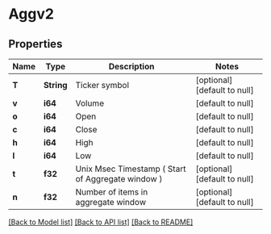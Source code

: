 # Aggv2

## Properties
Name | Type | Description | Notes
------------ | ------------- | ------------- | -------------
**T** | **String** | Ticker symbol | [optional] [default to null]
**v** | **i64** | Volume | [default to null]
**o** | **i64** | Open | [default to null]
**c** | **i64** | Close | [default to null]
**h** | **i64** | High | [default to null]
**l** | **i64** | Low | [default to null]
**t** | **f32** | Unix Msec Timestamp ( Start of Aggregate window ) | [optional] [default to null]
**n** | **f32** | Number of items in aggregate window | [optional] [default to null]

[[Back to Model list]](../README.md#documentation-for-models) [[Back to API list]](../README.md#documentation-for-api-endpoints) [[Back to README]](../README.md)

